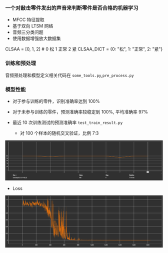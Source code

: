 ### 一个对敲击零件发出的声音来判断零件是否合格的机器学习

- MFCC 特征提取
- 基于双向 LTSM 网络
- 音频三分类问题
- 使用数据增强放大数据集

CLSAA = [0, 1, 2] # 0 松 1 正常 2 紧
CLSAA_DICT = {0: "松", 1: "正常", 2: "紧"}

### 训练和预处理

音频预处理和模型定义相关代码在 `some_tools.py`,`pre_process.py`

### 模型性能

- 对于参与训练的零件，识别准确率达到 100%
- 对于未参与训练的零件，预测准确率较稳定到 100%, 平均准确率 97%

- 最近 10 次训练测试的预测准确率 `test_train_result.py`
  - 对 100 个样本的随机交叉验证，比例 7:3

![alt text](images/README/image-1.png)

- Loss

![alt text](images/README/image-2.png)

<!-- - 模型结构 -->

<!-- ![alt text](audio_classifier.png) -->
